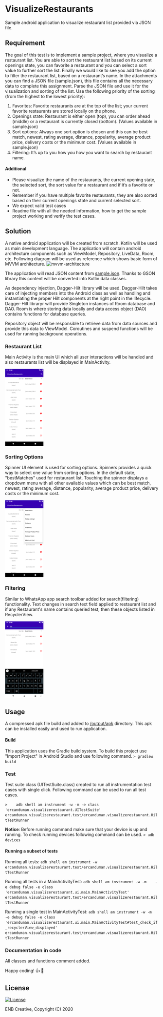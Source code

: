 # VisualizeRestaurants
Sample android application to visualize restaurant list provided via JSON file.

## Requirement
The goal of this test is to implement a sample project, where you visualize a
restaurant list. You are able to sort the restaurant list based on its current openings state,
you can favorite a restaurant and you can select a sort value to further sort the list. Finally
we would like to see you add the option to filter the restaurant list, based on a restaurant’s
name. In the attachments you can find a JSON file (sample.json), this file contains all the
necessary data to complete this assignment. Parse the JSON file and use it for the
visualization and sorting of the list. Use the following priority of the sorting (from the
highest to the lowest priority):
1.	Favorites: Favorite restaurants are at the top of the list; your current favorite restaurants are stored locally on the phone.
2.	Openings state: Restaurant is either open (top), you can order ahead (middle) or a restaurant is currently closed (bottom). (Values available in sample.json)
3.	Sort options: Always one sort option is chosen and this can be best match, newest, rating average, distance, popularity, average product price, delivery costs or the minimum cost. (Values available in sample.json)
4.	Filtering: It’s up to you how you how you want to search by restaurant name.

#### Additional
-	Please visualize the name of the restaurants, the current opening state, the selected sort, the sort value for a restaurant and if it’s a favorite or not.
-	Remember if you have multiple favorite restaurants, they are also sorted based on their current openings state and current selected sort.
-	We expect valid test cases
-	Readme file with all the needed information, how to get the sample project working and verify the test cases.

## Solution
A native android application will be created from scratch. Kotlin will be used as main development language.
The application will contain android architecture components such as ViewModel, Repository, LiveData, Room, etc.
Following diagram will be used as reference which shows basic form of MVVM architecture.
![mvvm-architecture](https://user-images.githubusercontent.com/11629459/49515908-3e1c3e80-f8a9-11e8-8360-2a3a4d2e6227.png)

The application will read JSON content from [sample.json](https://raw.githubusercontent.com/ercanduman/VisualizeRestaurants/master/app/src/main/assets/sample_android.json "sample.json"). Thanks to GSON library this content will be converted into Kotlin data classes. 

As dependency injection, Dagger-Hilt library will be used. Dagger-Hilt takes care of injecting members into the Android class as well as handling and instantiating the proper Hilt components at the right point in the lifecycle. Dagger-Hilt libraryr will provide Singleton instances of Room database and DAO. Room is where storing data locally and data access object (DAO) contains functions for database queries.

Repository object will be responsible to retrieve data from data sources and provide this data to ViewModel. Coroutines and suspend functions will be used for running background operations.

### Restaurant List
Main Activity is the main UI which all user interactions will be handled and also restaurants list will be displayed in MainActivity.

<img src="https://raw.githubusercontent.com/ercanduman/VisualizeRestaurants/master/output/Screenshot_1606802704.png" width="25%" title="Restaurant List">

### Sorting Options

Spinner UI element is used for sorting options. Spinners provides a quick way to select one value from sorting options. In the default state, "bestMatches" used for restaurant list. Touching the spinner displays a dropdown menu with all other available values which can be best match, newest, rating average, distance, popularity, average product price, delivery costs or the minimum cost.

<img src="https://raw.githubusercontent.com/ercanduman/VisualizeRestaurants/master/output/Screenshot_1606802733.png" width="25%" title="Sorting Options">

### Filtering 

Similar to WhatsApp app search toolbar added for search(filtering) functionality. Text changes in search text field applied to restaurant list and if any Restaurant's name contains queried test, then these objects listed in RecyclerView.

<img src="https://raw.githubusercontent.com/ercanduman/VisualizeRestaurants/master/output/Screenshot_1606802759.png" width="25%" title="Filtering">

## Usage
A compressed apk file build and added to [/output/apk](https://github.com/ercanduman/VisualizeRestaurants/blob/master/output/apk/debug.zip "/output/apk") directory. This apk can be installed easily and used to run application.

####  Build
This application uses the Gradle build system. To build this project use "Import Project" in Android Studio and use following command.
`> gradlew build`

###  Test
Test suite class (UITestSuite.class)  created to run all instrumentation test cases with single click. Following command can be used to run all test cases.

`>    adb shell am instrument -w -m -e class 'ercanduman.visualizerestaurant.UITestSuite' ercanduman.visualizerestaurant.test/ercanduman.visualizerestaurant.HiltTestRunner`

**Notice**: Before running command make sure that your device is up and running. To check running devices following command can be used.
`> adb devices`

####  Running a subset of tests
Running all tests: `adb shell am instrument -w ercanduman.visualizerestaurant.test/ercanduman.visualizerestaurant.HiltTestRunner`

Running all tests in a MainActivityTest: `adb shell am instrument -w -m    -e debug false -e class 'ercanduman.visualizerestaurant.ui.main.MainActivityTest' ercanduman.visualizerestaurant.test/ercanduman.visualizerestaurant.HiltTestRunner`

Running a single test in MainActivityTest: `adb shell am instrument -w -m    -e debug false -e class 'ercanduman.visualizerestaurant.ui.main.MainActivityTest#test_check_if_recyclerView_displayed' ercanduman.visualizerestaurant.test/ercanduman.visualizerestaurant.HiltTestRunner`


### Documentation in code
All classes and functions comment added.

Happy coding! :+1: :1st_place_medal:
## License

[![License](https://img.shields.io/badge/License-GPL%20v3-blue.svg)](https://github.com/ercanduman/VisualizeRestaurants/blob/master/LICENSE)

ENB Creative, Copyright (C) 2020

